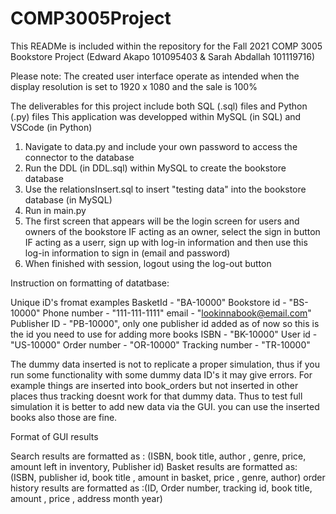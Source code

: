 # COMP3005Project

This READMe is included within the repository for the Fall 2021 COMP 3005 Bookstore Project (Edward Akapo 101095403 &amp; Sarah Abdallah 101119716)

Please note: The created user interface operate as intended when the display resolution
is set to 1920 x 1080 and the sale is 100%

The deliverables for this project include both SQL (.sql) files and Python (.py) files
This application was developped within MySQL (in SQL) and VSCode (in Python)

1. Navigate to data.py and include your own password to access the connector to the database
2. Run the DDL (in DDL.sql) within MySQL to create the bookstore database
3. Use the relationsInsert.sql to insert "testing data" into the bookstore database (in MySQL)
4. Run in main.py
5. The first screen that appears will be the login screen for users and owners of the bookstore
   IF acting as an owner, select the sign in button
   IF acting as a userr, sign up with log-in information and then use this log-in information to sign in (email and password)
6. When finished with session, logout using the log-out button

Instruction on formatting of datatbase:

Unique iD's fromat examples
BasketId - "BA-10000"
Bookstore id - "BS-10000"
Phone number - "111-111-1111"
email - "lookinnabook@email.com"
Publisher ID - "PB-10000", only one publisher id added as of now so this is the id you need to use for adding more books
ISBN - "BK-10000"
User id - "US-10000"
Order number -  "OR-10000"
Tracking number - "TR-10000"

The dummy data inserted is not to replicate a proper simulation, thus if you run some functionality with some dummy data ID's it may give errors. For example things are inserted into book_orders but not inserted in other places thus tracking doesnt work for that dummy data.
Thus to test full simulation it is better to add new data via the GUI. you can use the inserted books also those are fine.


Format of GUI results

Search results are formatted as : (ISBN, book title, author , genre, price, amount left in inventory, Publisher id)
Basket results are formatted as: (ISBN, publisher id, book title , amount in basket, price , genre, author)
order history results are formatted as :(ID, Order number, tracking id, book title, amount , price , address month year)

